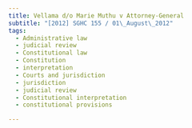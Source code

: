 ```yaml
---
title: Vellama d/o Marie Muthu v Attorney-General
subtitle: "[2012] SGHC 155 / 01\_August\_2012"
tags:
  - Administrative law
  - judicial review
  - Constitutional law
  - Constitution
  - interpretation
  - Courts and jurisdiction
  - jurisdiction
  - judicial review
  - Constitutional interpretation
  - constitutional provisions

---
```



